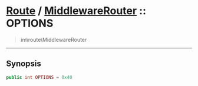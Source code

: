 # [Route](route.md) / [MiddlewareRouter](route-MiddlewareRouter.md) :: OPTIONS
 > im\route\MiddlewareRouter
____

## Synopsis
```php
public int OPTIONS = 0x40
```
